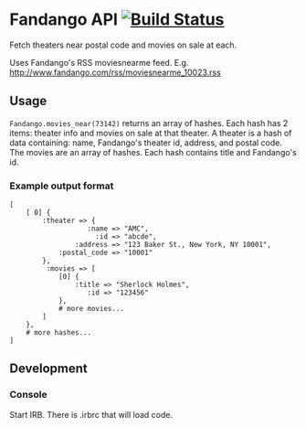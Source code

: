 # Fandango API [![Build Status](https://secure.travis-ci.org/ordinaryzelig/fandango.png?branch=master)](http://travis-ci.org/ordinaryzelig/fandango)

Fetch theaters near postal code and movies on sale at each.

Uses Fandango's RSS moviesnearme feed. E.g. http://www.fandango.com/rss/moviesnearme_10023.rss

## Usage

`Fandango.movies_near(73142)` returns an array of hashes.
Each hash has 2 items: theater info and movies on sale at that theater.
A theater is a hash of data containing: name, Fandango's theater id, address, and postal code.
The movies are an array of hashes. Each hash contains title and Fandango's id.

### Example output format

```
[
    [ 0] {
        :theater => {
                   :name => "AMC",
                     :id => "abcde",
                :address => "123 Baker St., New York, NY 10001",
            :postal_code => "10001"
        },
         :movies => [
            [0] {
                :title => "Sherlock Holmes",
                   :id => "123456"
            },
            # more movies...
        ]
    },
    # more hashes...
]
```

## Development

### Console

Start IRB. There is .irbrc that will load code.
